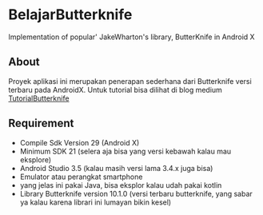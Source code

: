 # BelajarButterknife
Implementation of popular' JakeWharton's library, ButterKnife in Android X

## About
Proyek aplikasi ini merupakan penerapan sederhana dari Butterknife versi terbaru pada AndroidX. Untuk tutorial bisa dilihat di blog medium 
[TutorialButterknife](https://medium.com/@roningrum/tutorial-menambahkan-butterknife-library-di-androidx-a949fc41f034)


## Requirement
+ Compile Sdk Version 29 (Android X)
+ Minimum SDK 21 (selera aja bisa yang versi kebawah kalau mau eksplore)
+ Android Studio 3.5 (kalau masih versi lama 3.4.x juga bisa)
+ Emulator atau perangkat smartphone 
+ yang jelas ini pakai Java, bisa eksplor kalau udah pakai kotlin
+ Library Butterknife version 10.1.0 (versi terbaru butterknife, yang sabar ya kalau karena librari ini lumayan bikin kesel)



